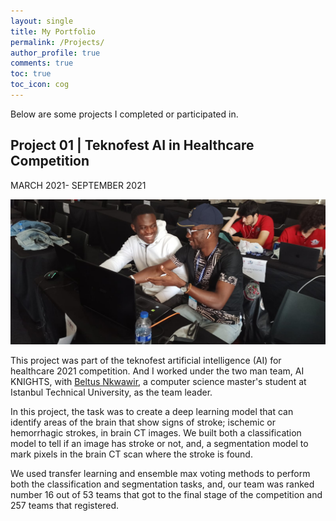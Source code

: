 ```yaml
---
layout: single
title: My Portfolio
permalink: /Projects/
author_profile: true
comments: true
toc: true
toc_icon: cog
---
```

Below are some projects I completed or participated in.  

## Project 01 | Teknofest AI in Healthcare Competition  
MARCH 2021- SEPTEMBER 2021  

![image tooltip here](/images/post2.jpeg)

This project was part of the teknofest artificial intelligence (AI) for healthcare 2021 competition. And I worked under the two man team, AI KNIGHTS, with [Beltus Nkwawir](https://www.linkedin.com/in/beltus/), a computer science master's student at Istanbul Technical University, as the team leader. 

In this project, the task was to create a deep learning model that can identify areas of the brain that show signs of stroke; ischemic or hemorrhagic strokes, in brain CT  images. We built both a classification model to tell if an image has stroke or not, and, a segmentation model to mark pixels in the brain CT scan where the stroke is found. 

We used transfer learning and ensemble max voting methods to perform both the classification and segmentation tasks, and, our team was ranked number 16 out of 53 teams that got to the final stage of the competition and 257 teams that registered.  

